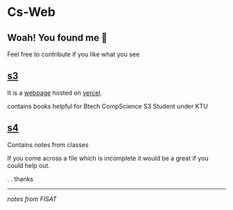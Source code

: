 # Cs-Web


## Woah! You found me 👋

Feel free to contribute if you like what you see 


## [s3](./sem3/)

It is a [webpage](http://cslavia.us/) hosted on [vercel](https://vercel.com/).

contains books helpful for Btech CompScience S3 Student under KTU

## [s4](./Sem%204)

Contains notes from classes

If you come across a file which is incomplete it would be a great if you could help out.


. . thanks
 



******************************************************************************
_notes from FISAT_

